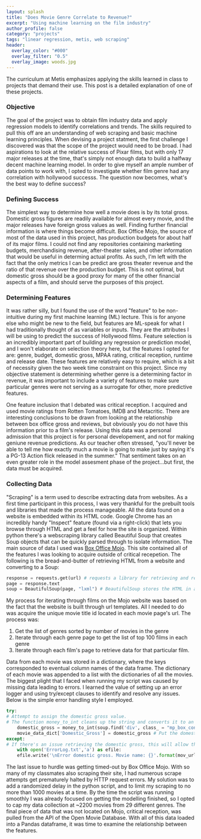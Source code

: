 ```yaml
---
layout: splash
title: "Does Movie Genre Correlate to Revenue?"
excerpt: "Using machine learning on the film industry"
author_profile: false
category: "projects"
tags: "linear regression, metis, web scraping" 
header:
  overlay_color: "#000"
  overlay_filter: "0.5"
  overlay_image: woods.jpg
---
```


The curriculum at Metis emphasizes applying the skills learned in class to projects that demand their use. This post is a detailed explanation of one of these projects.

### Objective
The goal of the project was to obtain film industry data and apply regression models to identify correlations and trends. The skills required to pull this off are an understanding of web scraping and basic machine learning principles. When devising a project statment, the first challenge I discovered was that the scope of the project would need to be broad. I had aspirations to look at the relative success of Pixar films, but with only 17 major releases at the time, that's simply not enough data to build a halfway decent machine learning model. In order to give myself an ample number of data points to work with, I opted to investigate whether film genre had any correlation with hollywood successs. The question now becomes, what's the best way to define success?

### Defining Success
The simplest way to determine how well a movie does is by its total gross. Domestic gross figures are readily available for almost every movie, and the major releases have foreign gross values as well. Finding further financial information is where things become difficult. Box Office Mojo, the source of most of the data used in this project, has production budgets for about half of its major films. I could not find any repositories containing marketing budgets, merchandising revenue, after-theater sales, and other information that would be useful in determing actual profits. As such, I'm left with the fact that the only metrics I can be predict are gross theater revenue and the ratio of that revenue over the production budget. This is not optimal, but domestic gross should be a good proxy for many of the other financial aspects of a film, and should serve the purposes of this project.

### Determining Features
It was rather silly, but I found the use of the word "feature" to be non-intuitive during my first machine learning (ML) lecture. This is for anyone else who might be new to the field, but features are ML-speak for what I had traditionally thought of as variables or inputs. They are the attributes I will be using to predict the success of Hollywood films. Feature selection is an incredibly important part of building any regression or prediction model, and I won't elaborate on selection theory here, but the features I opted for are: genre, budget, domestic gross, MPAA rating, critical reception, runtime and release date. These features are relatively easy to require, which is a bit of necessity given the two week time constraint on this project. Since my objective statement is determining whether genre is a determining factor in revenue, it was important to include a variety of features to make sure particular genres were not serving as a surrogate for other, more predictive features.  
  
One feature inclusion that I debated was critical reception. I acquired and used movie ratings from Rotten Tomatoes, IMDB and Metacritic. There are interesting conclusions to be drawn from looking at the relationship between box office gross and reviews, but obviously you do not have this information prior to a film's release. Using this data was a personal admission that this project is for personal developement, and not for making geniune revenue predictions. As our teacher often stressed, "you'll never be able to tell me how exactly much a movie is going to make just by saying it's a PG-13 Action flick released in the summer." That sentiment takes on an even greater role in the model assesment phase of the project...but first, the data must be acquired.

### Collecting Data
"Scraping" is a term used to describe extracting data from websites. As a first time participant in this process, I was very thankful for the prebuilt tools and libraries that made the process manageable. All the data found on a website is embedded within its HTML code. Google Chrome has an incredibly handy "Inspect" feature (found via a right-click) that lets you browse through HTML and get a feel for how the site is organized. Within python there's a webscraping library called Beautiful Soup that creates Soup objects that can be quickly parsed through to isolate information. The main source of data I used was [Box Office Mojo](http://http://www.boxofficemojo.com/ "Mojo"). This site contained all of the features I was looking to acquire outside of critical recepetion. The following is the bread-and-butter of retrieving HTML from a website and converting to a Soup: 

```python  
response = requests.get(url) # requests a library for retrieving and reading HTML  
page = response.text  
soup = BeautifulSoup(page, "lxml") # BeautifulSoup stores the HTML in a soup object.  
```
My process for iterating through films on the Mojo website was based on the fact that the website is built through url templates. All I needed to do was acquire the unique movie title id located in each movie page's url. The process was:  

  1. Get the list of genres sorted by number of movies in the genre
  2. Iterate through each genre page to get the list of top 100 films in each genre
  3. Iterate through each film's page to retrieve data for that particular film.  

Data from each movie was stored in a dictionary, where the keys corresponded to eventual column names of the data frame. The dictionary of each movie was appended to a list with the dictionaries of all the movies. The biggest plight that I faced when running my script was caused by missing data leading to errors. I learned the value of setting up an error logger and using try/except clauses to identify and resolve any issues. Below is the simple error handling style I employed.

```python  
try:  
# Attempt to assign the domestic gross value.  
# The function money_to_int cleans up the string and converts it to an integer.  
    domestic_gross = money_to_int(soup.find('div', class_ = "mp_box_content").findAll('td', align = 'right')[0].text)  
    movie_data_dict['Domestic_Gross'] = domestic_gross # Put the domestic gross into the movie data dictionary.  
except:  
# If there's an issue retrieving the domestic gross, this will allow the script to keep running and create a record of the url that caused the issue.  
    with open('ErrorLog.txt','a') as efile:  
    efile.write('\nError domestic gross. Movie name: {}'.format(mov_url))  
```

The last issue to hurdle was getting timed-out by Box Office Mojo. With so many of my classmates also scraping their site, I had numerous scrape attempts get prematurely halted by HTTP request errors. My solution was to add a randomized delay in the python script, and to limit my scraping to no more than 1000 movies at a time. By the time the script was running smoothly I was already focused on getting the modelling finished, so I opted to cap my data collection at ~2200 movies from 29 different genres. The final piece of data that was not located on Mojo, critical reception, was pulled from the API of the Open Movie Database.  With all of this data loaded into a Pandas dataframe, it was time to examine the relationship between the features.
